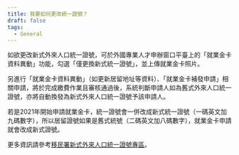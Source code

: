 ```yaml
---
title: 我要如何更改統一證號？
draft: false
tags:
  - General
---
```

如欲更改新式外來人口統一證號，可於外國專業人才申辦窗口平臺上的「就業金卡資料異動」功能，勾選「僅更換新式統一證號」，並上傳就業金卡照片。

另進行「就業金卡資料異動」（如更新居留地址等資料）、「就業金卡補發申請」相關申請，將於完成繳費作業且審核通過後，系統判斷申請人如為舊式外來人口統一證號，亦將自動換發為新式外來人口統一證號予該申請人。

若是2021年開始申請就業金卡，統一證號會一併改成新式統一證號（一碼英文加九碼數字），所以居留證號如果是舊式統號（二碼英文加八碼數字），就業金卡申請就會改成新式證號。

更多資訊請參考[移民署新式外來人口統一證號專區](https://www.immigration.gov.tw/5382/5385/7445/238440/ "至移民署新式外來人口統一證號專區")。